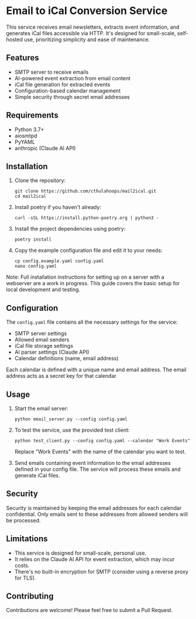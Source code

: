 # Email to iCal Conversion Service

This service receives email newsletters, extracts event information, and
generates iCal files accessible via HTTP. It's designed for small-scale,
self-hosted use, prioritizing simplicity and ease of maintenance.

## Features

- SMTP server to receive emails
- AI-powered event extraction from email content
- iCal file generation for extracted events
- Configuration-based calendar management
- Simple security through secret email addresses

## Requirements

- Python 3.7+
- aiosmtpd
- PyYAML
- anthropic (Claude AI API)


## Installation

1. Clone the repository:
   ```
   git clone https://github.com/cthulahoops/mail2ical.git
   cd mail2ical
   ```

2. Install poetry if you haven't already:
   ```
   curl -sSL https://install.python-poetry.org | python3 -
   ```

3. Install the project dependencies using poetry:
   ```
   poetry install
   ```

4. Copy the example configuration file and edit it to your needs:
   ```
   cp config.example.yaml config.yaml
   nano config.yaml
   ```

Note: Full installation instructions for setting up on a server with a webserver are a work in progress. This guide covers the basic setup for local development and testing.

## Configuration

The `config.yaml` file contains all the necessary settings for the service:

- SMTP server settings
- Allowed email senders
- iCal file storage settings
- AI parser settings (Claude API)
- Calendar definitions (name, email address)

Each calendar is defined with a unique name and email address. The email address acts as a secret key for that calendar.

## Usage

1. Start the email server:
   ```
   python email_server.py --config config.yaml
   ```

2. To test the service, use the provided test client:
   ```
   python test_client.py --config config.yaml --calendar "Work Events"
   ```
   Replace "Work Events" with the name of the calendar you want to test.

3. Send emails containing event information to the email addresses defined in your config file. The service will process these emails and generate iCal files.

## Security

Security is maintained by keeping the email addresses for each calendar
confidential. Only emails sent to these addresses from allowed senders will be
processed.

## Limitations

- This service is designed for small-scale, personal use.
- It relies on the Claude AI API for event extraction, which may incur costs.
- There's no built-in encryption for SMTP (consider using a reverse proxy for TLS).

## Contributing

Contributions are welcome! Please feel free to submit a Pull Request.
